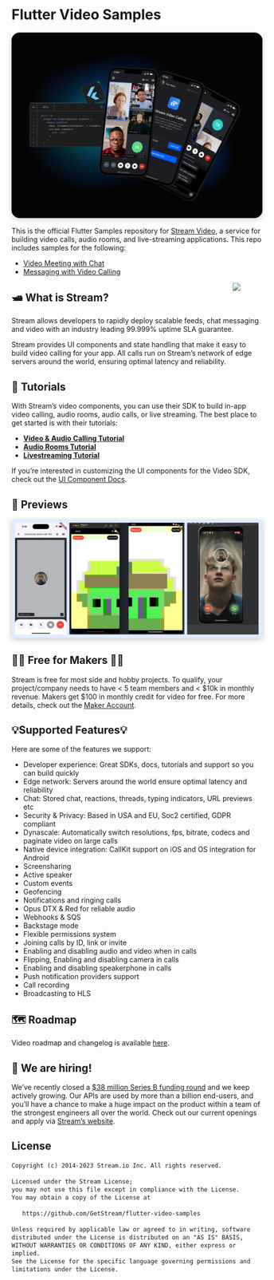 # Flutter Video Samples
<img src="https://github.com/GetStream/stream-video-flutter/raw/main/.readme-assets/Github-Graphic-Flutter.jpg" alt="Stream Video for Flutter Header image" style="box-shadow: 0 3px 10px rgb(0 0 0 / 0.2); border-radius: 1rem" />

This is the official Flutter Samples repository for [Stream Video](https://getstream.io/video), a service for building video calls, audio rooms, and live-streaming applications. This repo includes samples for the following:
- [Video Meeting with Chat](https://github.com/GetStream/flutter-video-samples/tree/main/packages/video_with_chat)
- [Messaging with Video Calling](https://github.com/GetStream/flutter-video-samples/tree/main/packages/chat_with_video/chat_with_video_final)

<a href="https://getstream.io">
<img src="https://user-images.githubusercontent.com/24237865/138428440-b92e5fb7-89f8-41aa-96b1-71a5486c5849.png" align="right" width="12%"/>
</a>

## 🛥 What is Stream?
Stream allows developers to rapidly deploy scalable feeds, chat messaging and video with an industry leading 99.999% uptime SLA guarantee.

Stream provides UI components and state handling that make it easy to build video calling for your app. All calls run on Stream’s network of edge servers around the world, ensuring optimal latency and reliability.

## 📕 Tutorials
With Stream’s video components, you can use their SDK to build in-app video calling, audio rooms, audio calls, or live streaming. The best place to get started is with their tutorials:

- **[Video & Audio Calling Tutorial](https://getstream.io/video/docs/flutter/video-calling-guide/)**
- **[Audio Rooms Tutorial](https://getstream.io/video/docs/flutter/audio-rooms/)**
- **[Livestreaming Tutorial](https://getstream.io/video/docs/flutter/livestreaming/)**

If you’re interested in customizing the UI components for the Video SDK, check out the [UI Component Docs](https://getstream.io/video/docs/flutter/ui-components-overview/).

## 📱 Previews
<p align="center">
<img src="readme-assets/readme_usecase.png" alt="Stream Video for Flutter Preview image" style="box-shadow: 0 3px 10px rgb(0 0 0 / 0.2)" />
</p>

## 👩‍💻 Free for Makers 👨‍💻
Stream is free for most side and hobby projects. To qualify, your project/company needs to have < 5 team members and < $10k in monthly revenue. Makers get $100 in monthly credit for video for free. For more details, check out the [Maker Account](https://getstream.io/maker-account).

## 💡Supported Features💡
Here are some of the features we support:

- Developer experience: Great SDKs, docs, tutorials and support so you can build quickly
- Edge network: Servers around the world ensure optimal latency and reliability
- Chat: Stored chat, reactions, threads, typing indicators, URL previews etc
- Security & Privacy: Based in USA and EU, Soc2 certified, GDPR compliant
- Dynascale: Automatically switch resolutions, fps, bitrate, codecs and paginate video on large calls
- Native device integration: CallKit support on iOS and OS integration for Android
- Screensharing
- Active speaker
- Custom events
- Geofencing
- Notifications and ringing calls
- Opus DTX & Red for reliable audio
- Webhooks & SQS
- Backstage mode
- Flexible permissions system
- Joining calls by ID, link or invite
- Enabling and disabling audio and video when in calls
- Flipping, Enabling and disabling camera in calls
- Enabling and disabling speakerphone in calls
- Push notification providers support
- Call recording
- Broadcasting to HLS

## 🗺️ Roadmap
Video roadmap and changelog is available [here](https://github.com/GetStream/protocol/discussions/127).

## 💼 We are hiring!
We’ve recently closed a [$38 million Series B funding round](https://techcrunch.com/2021/03/04/stream-raises-38m-as-its-chat-and-activity-feed-apis-power-communications-for-1b-users/) and we keep actively growing. Our APIs are used by more than a billion end-users, and you’ll have a chance to make a huge impact on the product within a team of the strongest engineers all over the world. Check out our current openings and apply via [Stream’s website](https://getstream.io/team/#jobs).

## License
```
Copyright (c) 2014-2023 Stream.io Inc. All rights reserved.

Licensed under the Stream License;
you may not use this file except in compliance with the License.
You may obtain a copy of the License at

   https://github.com/GetStream/flutter-video-samples

Unless required by applicable law or agreed to in writing, software
distributed under the License is distributed on an "AS IS" BASIS,
WITHOUT WARRANTIES OR CONDITIONS OF ANY KIND, either express or implied.
See the License for the specific language governing permissions and
limitations under the License.
```